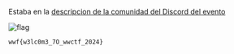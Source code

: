 Estaba en la [descripcion de la comunidad del Discord del evento](https://discord.com/channels/1307680160581156915/1311992705202524220)

![flag](https://github.com/user-attachments/assets/74f7a3d5-b1b9-4dd5-975c-8a698e03c29c)

`wwf{w3lc0m3_7O_wwctf_2024}`
